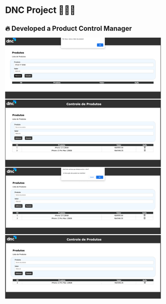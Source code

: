 # DNC Project 👨🏻‍💻 

<h2>🔥 Developed a Product Control Manager</h2>


<img src="assets/images/001.png" alt="img">
<img src="assets/images/002.png" alt="img">
<img src="assets/images/003.png" alt="img">
<img src="assets/images/004.png" alt="img">